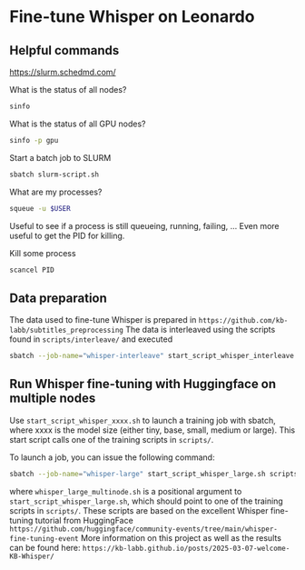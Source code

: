 # Fine-tune Whisper on Leonardo


## Helpful commands

<https://slurm.schedmd.com/>

What is the status of all nodes?

```bash
sinfo
```

What is the status of all GPU nodes?

```bash
sinfo -p gpu
```

Start a batch job to SLURM

```bash
sbatch slurm-script.sh
```

What are my processes?

```bash
squeue -u $USER
```

Useful to see if a process is still queueing, running, failing, ...
Even more useful to get the PID for killing.

Kill some process

```bash
scancel PID
```
## Data preparation

The data used to fine-tune Whisper is prepared in `https://github.com/kb-labb/subtitles_preprocessing`
The data is interleaved using the scripts found in  `scripts/interleave/` and executed 
```bash
sbatch --job-name="whisper-interleave" start_script_whisper_interleave.sh scripts/interleave/run_interleave_stage1.sh 
```
## Run Whisper fine-tuning with Huggingface on multiple nodes

Use `start_script_whisper_xxxx.sh` to launch a training job with sbatch, where xxxx is the model size (either tiny, base, small, medium or large). This start script calls one of the training scripts in `scripts/`.

To launch a job, you can issue the following command:

```bash
sbatch --job-name="whisper-large" start_script_whisper_large.sh scripts/whisper_large_multinode.sh 
```

where `whisper_large_multinode.sh` is a positional argument to `start_script_whisper_large.sh`, which should point to one of the training scripts in `scripts/`. 
These scripts are based on the excellent Whisper fine-tuning tutorial from HuggingFace `https://github.com/huggingface/community-events/tree/main/whisper-fine-tuning-event`
More information on this project as well as the results can be found here: 
`https://kb-labb.github.io/posts/2025-03-07-welcome-KB-Whisper/
`
